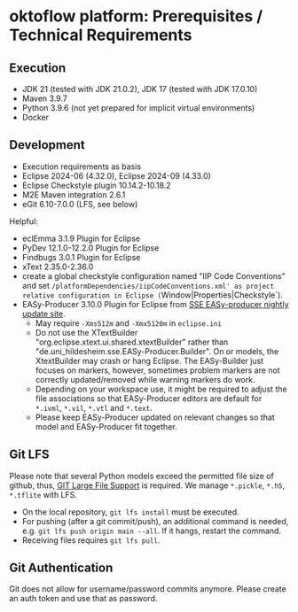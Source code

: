 # oktoflow platform: Prerequisites / Technical Requirements

## Execution

- JDK 21 (tested with JDK 21.0.2), JDK 17 (tested with JDK 17.0.10) 
- Maven 3.9.7
- Python 3.9.6 (not yet prepared for implicit virtual environments)
- Docker

## Development

- Execution requirements as basis
- Eclipse 2024-06 (4.32.0), Eclipse 2024-09 (4.33.0)
- Eclipse Checkstyle plugin 10.14.2-10.18.2
- M2E Maven integration 2.6.1
- eGit 6.10-7.0.0 (LFS, see below)

Helpful:
- eclEmma 3.1.9 Plugin for Eclipse
- PyDev 12.1.0-12.2.0 Plugin for Eclipse
- Findbugs 3.0.1 Plugin for Eclipse
- xText 2.35.0-2.36.0
- create a global checkstyle configuration named "IIP Code Conventions" and set `/platformDependencies/iipCodeConventions.xml' as project relative configuration in Eclipse (`Window|Properties|Checkstyle`).
- EASy-Producer 3.10.0 Plugin for Eclipse from [SSE EASy-producer nightly update site](https://projects.sse.uni-hildesheim.de/eclipse/update-sites/easy_nightly/).
    - May require `-Xms512m` and `-Xmx5120m` in `eclipse.ini` 
    - Do not use the XTextBuilder "org.eclipse.xtext.ui.shared.xtextBuilder" rather than "de.uni_hildesheim.sse.EASy-Producer.Builder". On or models, the XtextBuilder may crash or hang Eclipse. The EASy-Builder just focuses on markers, however, sometimes problem markers are not correctly updated/removed while warning markers do work.
    - Depending on your workspace use, it might be required to adjust the file associations so that EASy-Producer editors are default for `*.ivml`, `*.vil`, `*.vtl` and `*.text`.
    - Please keep EASy-Producer updated on relevant changes so that model and EASy-Producer fit together.

## Git LFS

Please note that several Python models exceed the permitted file size of github, thus, [GIT Large File Support](https://git-lfs.com/) is required. We manage ``*.pickle``, ``*.h5``, ``*.tflite`` with LFS. 

  * On the local repository, ``git lfs install`` must be executed. 
  * For pushing (after a git commit/push), an additional command is needed, e.g. ``git lfs push origin main --all``. If it hangs, restart the command. 
  * Receiving files requires ``git lfs pull``.

## Git Authentication

Git does not allow for username/password commits anymore. Please create an auth token and use that as password.